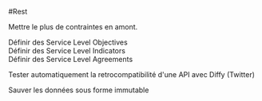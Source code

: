 #Rest

Mettre le plus de contraintes en amont.  
  
Définir des Service Level Objectives  
Définir des Service Level Indicators  
Définir des Service Level Agreements  
  
Tester automatiquement la retrocompatibilité d'une API avec Diffy (Twitter)  
  
Sauver les données sous forme immutable